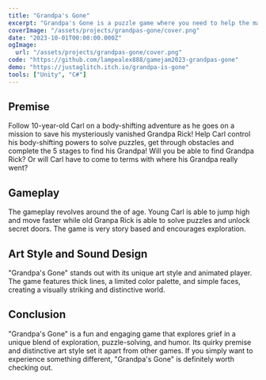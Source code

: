 ```yaml
---
title: "Grandpa's Gone"
excerpt: "Grandpa's Gone is a puzzle game where you need to help the main character find his grandpa by solving various puzzles and challenges."
coverImage: "/assets/projects/grandpas-gone/cover.png"
date: "2023-10-01T00:00:00.000Z"
ogImage:
  url: "/assets/projects/grandpas-gone/cover.png"
code: "https://github.com/lampealex888/gamejam2023-grandpas-gone"
demo: "https://justaglitch.itch.io/grandpa-is-gone"
tools: ["Unity", "C#"]
---
```


## Premise

Follow 10-year-old Carl on a body-shifting adventure as he goes on a mission to save his mysteriously vanished Grandpa Rick! Help Carl control his body-shifting powers to solve puzzles, get through obstacles and complete the 5 stages to find his Grandpa! Will you be able to find Grandpa Rick? Or will Carl have to come to terms with where his Grandpa really went?

## Gameplay

The gameplay revolves around the of age. Young Carl is able to jump high and move faster while old Granpa Rick is able to solve puzzles and unlock secret doors. The game is very story based and encourages exploration.

## Art Style and Sound Design

"Grandpa's Gone" stands out with its unique art style and animated player. The game features thick lines, a limited color palette, and simple faces, creating a visually striking and distinctive world.

## Conclusion

"Grandpa's Gone" is a fun and engaging game that explores grief in a unique blend of exploration, puzzle-solving, and humor. Its quirky premise and distinctive art style set it apart from other games. If you simply want to experience something different, "Grandpa's Gone" is definitely worth checking out.

